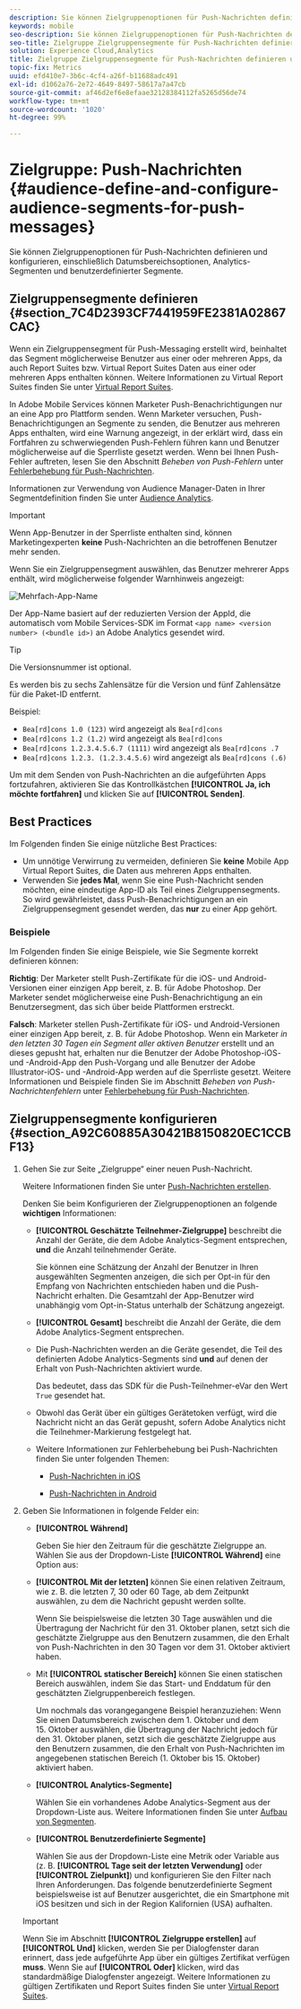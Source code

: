 ```yaml
---
description: Sie können Zielgruppenoptionen für Push-Nachrichten definieren und konfigurieren, einschließlich Datumsbereichsoptionen, Analytics-Segmenten und benutzerdefinierter Segmente.
keywords: mobile
seo-description: Sie können Zielgruppenoptionen für Push-Nachrichten definieren und konfigurieren, einschließlich Datumsbereichsoptionen, Analytics-Segmenten und benutzerdefinierter Segmente.
seo-title: Zielgruppe Zielgruppensegmente für Push-Nachrichten definieren und konfigurieren
solution: Experience Cloud,Analytics
title: Zielgruppe Zielgruppensegmente für Push-Nachrichten definieren und konfigurieren
topic-fix: Metrics
uuid: efd410e7-3b6c-4cf4-a26f-b11688adc491
exl-id: d1062a76-2e72-4649-8497-58617a7a47cb
source-git-commit: af46d2ef6e8efaae32128384112fa5265d56de74
workflow-type: tm+mt
source-wordcount: '1020'
ht-degree: 99%

---
```


# Zielgruppe: Push-Nachrichten {#audience-define-and-configure-audience-segments-for-push-messages}

Sie können Zielgruppenoptionen für Push-Nachrichten definieren und konfigurieren, einschließlich Datumsbereichsoptionen, Analytics-Segmenten und benutzerdefinierter Segmente.

## Zielgruppensegmente definieren {#section_7C4D2393CF7441959FE2381A02867CAC}

Wenn ein Zielgruppensegment für Push-Messaging erstellt wird, beinhaltet das Segment möglicherweise Benutzer aus einer oder mehreren Apps, da auch Report Suites bzw. Virtual Report Suites Daten aus einer oder mehreren Apps enthalten können. Weitere Informationen zu Virtual Report Suites finden Sie unter   [Virtual Report Suites](/help/using/manage-apps/c-mob-vrs.md).

In Adobe Mobile Services können Marketer Push-Benachrichtigungen nur an eine App pro Plattform senden. Wenn Marketer versuchen, Push-Benachrichtigungen an Segmente zu senden, die Benutzer aus mehreren Apps enthalten, wird eine Warnung angezeigt, in der erklärt wird, dass ein Fortfahren zu schwerwiegenden Push-Fehlern führen kann und Benutzer möglicherweise auf die Sperrliste gesetzt werden. Wenn bei Ihnen Push-Fehler auftreten, lesen Sie den Abschnitt *Beheben von Push-Fehlern* unter   [Fehlerbehebung für Push-Nachrichten](/help/using/in-app-messaging/t-create-push-message/c-schedule-push-message.md).

Informationen zur Verwendung von Audience Manager-Daten in Ihrer Segmentdefinition finden Sie unter [Audience Analytics](https://experienceleague.adobe.com/docs/analytics/integration/audience-analytics/mc-audiences-aam.html).

>[!IMPORTANT]
>
>Wenn App-Benutzer in der Sperrliste enthalten sind, können Marketingexperten **keine** Push-Nachrichten an die betroffenen Benutzer mehr senden.

Wenn Sie ein Zielgruppensegment auswählen, das Benutzer mehrerer Apps enthält, wird möglicherweise folgender Warnhinweis angezeigt:

![Mehrfach-App-Name](assets/multiple_appname.png)

Der App-Name basiert auf der reduzierten Version der AppId, die automatisch vom Mobile Services-SDK im Format `<app name> <version number> (<bundle id>)` an Adobe Analytics gesendet wird.

>[!TIP]
>
>Die Versionsnummer ist optional.

Es werden bis zu sechs Zahlensätze für die Version und fünf Zahlensätze für die Paket-ID entfernt.

Beispiel:

* `Bea[rd]cons 1.0 (123)` wird angezeigt als `Bea[rd]cons`
* `Bea[rd]cons 1.2 (1.2)` wird angezeigt als `Bea[rd]cons`
* `Bea[rd]cons 1.2.3.4.5.6.7 (1111)` wird angezeigt als `Bea[rd]cons .7`
* `Bea[rd]cons 1.2.3. (1.2.3.4.5.6)` wird angezeigt als `Bea[rd]cons (.6)`

Um mit dem Senden von Push-Nachrichten an die aufgeführten Apps fortzufahren, aktivieren Sie das Kontrollkästchen **[!UICONTROL Ja, ich möchte fortfahren]** und klicken Sie auf **[!UICONTROL Senden]**.

## Best Practices

Im Folgenden finden Sie einige nützliche Best Practices:

* Um unnötige Verwirrung zu vermeiden, definieren Sie **keine** Mobile App Virtual Report Suites, die Daten aus mehreren Apps enthalten.
* Verwenden Sie **jedes Mal**, wenn Sie eine Push-Nachricht senden möchten, eine eindeutige App-ID als Teil eines Zielgruppensegments.
So wird gewährleistet, dass Push-Benachrichtigungen an ein Zielgruppensegment gesendet werden, das **nur** zu einer App gehört.

### Beispiele

Im Folgenden finden Sie einige Beispiele, wie Sie Segmente korrekt definieren können:

**Richtig**: Der Marketer stellt Push-Zertifikate für die iOS- und Android-Versionen einer einzigen App bereit, z. B. für Adobe Photoshop. Der Marketer sendet möglicherweise eine Push-Benachrichtigung an ein Benutzersegment, das sich über beide Plattformen erstreckt.

**Falsch**: Marketer stellen Push-Zertifikate für iOS- und Android-Versionen einer einzigen App bereit, z. B. für Adobe Photoshop. Wenn ein Marketer *in den letzten 30 Tagen ein Segment aller aktiven Benutzer* erstellt und an dieses gepusht hat, erhalten nur die Benutzer der Adobe Photoshop-iOS- und -Android-App den Push-Vorgang und alle Benutzer der Adobe Illustrator-iOS- und -Android-App werden auf die Sperrliste gesetzt. Weitere Informationen und Beispiele finden Sie im Abschnitt *Beheben von Push-Nachrichtenfehlern* unter   [Fehlerbehebung für Push-Nachrichten](/help/using/in-app-messaging/t-create-push-message/c-troubleshooting-push-messaging.md).

## Zielgruppensegmente konfigurieren {#section_A92C60885A30421B8150820EC1CCBF13}

1. Gehen Sie zur Seite „Zielgruppe“ einer neuen Push-Nachricht.

   Weitere Informationen finden Sie unter [Push-Nachrichten erstellen](/help/using/in-app-messaging/t-create-push-message/t-create-push-message.md).

   Denken Sie beim Konfigurieren der Zielgruppenoptionen an folgende **wichtigen** Informationen:

   * **[!UICONTROL Geschätzte Teilnehmer-Zielgruppe]** beschreibt die Anzahl der Geräte, die dem Adobe Analytics-Segment entsprechen, **und** die Anzahl teilnehmender Geräte.

      Sie können eine Schätzung der Anzahl der Benutzer in Ihren ausgewählten Segmenten anzeigen, die sich per Opt-in für den Empfang von Nachrichten entschieden haben und die Push-Nachricht erhalten. Die Gesamtzahl der App-Benutzer wird unabhängig vom Opt-in-Status unterhalb der Schätzung angezeigt.

   * **[!UICONTROL Gesamt]** beschreibt die Anzahl der Geräte, die dem Adobe Analytics-Segment entsprechen.

   * Die Push-Nachrichten werden an die Geräte gesendet, die Teil des definierten Adobe Analytics-Segments sind **und** auf denen der Erhalt von Push-Nachrichten aktiviert wurde.

      Das bedeutet, dass das SDK für die Push-Teilnehmer-eVar den Wert `True` gesendet hat.

   * Obwohl das Gerät über ein gültiges Gerätetoken verfügt, wird die Nachricht nicht an das Gerät gepusht, sofern Adobe Analytics nicht die Teilnehmer-Markierung festgelegt hat.

   * Weitere Informationen zur Fehlerbehebung bei Push-Nachrichten finden Sie unter folgenden Themen:

      * [Push-Nachrichten in iOS](https://docs.adobe.com/content/help/de-DE/mobile-services/ios/messaging-ios/push-messaging/push-messaging.html)

      * [Push-Nachrichten in Android](https://docs.adobe.com/content/help/de-DE/mobile-services/android/messaging-android/push-messaging/push-messaging.html)

1. Geben Sie Informationen in folgende Felder ein:

   * **[!UICONTROL Während]**

      Geben Sie hier den Zeitraum für die geschätzte Zielgruppe an. Wählen Sie aus der Dropdown-Liste **[!UICONTROL Während]** eine Option aus:

   * **[!UICONTROL Mit der letzten]** können Sie einen relativen Zeitraum, wie z. B. die letzten 7, 30 oder 60 Tage, ab dem Zeitpunkt auswählen, zu dem die Nachricht gepusht werden sollte.

      Wenn Sie beispielsweise die letzten 30 Tage auswählen und die Übertragung der Nachricht für den 31. Oktober planen, setzt sich die geschätzte Zielgruppe aus den Benutzern zusammen, die den Erhalt von Push-Nachrichten in den 30 Tagen vor dem 31. Oktober aktiviert haben.

   * Mit **[!UICONTROL statischer Bereich]** können Sie einen statischen Bereich auswählen, indem Sie das Start- und Enddatum für den geschätzten Zielgruppenbereich festlegen.

      Um nochmals das vorangegangene Beispiel heranzuziehen: Wenn Sie einen Datumsbereich zwischen dem 1. Oktober und dem 15. Oktober auswählen, die Übertragung der Nachricht jedoch für den 31. Oktober planen, setzt sich die geschätzte Zielgruppe aus den Benutzern zusammen, die den Erhalt von Push-Nachrichten im angegebenen statischen Bereich (1. Oktober bis 15. Oktober) aktiviert haben.

   * **[!UICONTROL Analytics-Segmente]**

      Wählen Sie ein vorhandenes Adobe Analytics-Segment aus der Dropdown-Liste aus. Weitere Informationen finden Sie unter [Aufbau von Segmenten](https://docs.adobe.com/content/help/de-DE/analytics/components/segmentation/segmentation-workflow/seg-build.html).

   * **[!UICONTROL Benutzerdefinierte Segmente]**

      Wählen Sie aus der Dropdown-Liste eine Metrik oder Variable aus (z. B. **[!UICONTROL Tage seit der letzten Verwendung]** oder **[!UICONTROL Zielpunkt]**) und konfigurieren Sie den Filter nach Ihren Anforderungen. Das folgende benutzerdefinierte Segment beispielsweise ist auf Benutzer ausgerichtet, die ein Smartphone mit iOS besitzen und sich in der Region Kalifornien (USA) aufhalten.
   >[!IMPORTANT]
   >
   >Wenn Sie im Abschnitt **[!UICONTROL Zielgruppe erstellen]** auf **[!UICONTROL Und]** klicken, werden Sie per Dialogfenster daran erinnert, dass jede aufgeführte App über ein gültiges Zertifikat verfügen **muss**. Wenn Sie auf **[!UICONTROL Oder]** klicken, wird das standardmäßige Dialogfenster angezeigt. Weitere Informationen zu gültigen Zertifikaten und Report Suites finden Sie unter [Virtual Report Suites](/help/using/manage-apps/c-mob-vrs.md).
